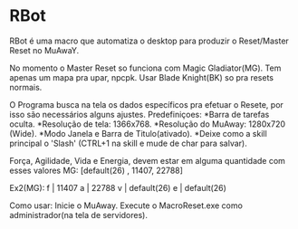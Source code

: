 # RBot
RBot é uma macro que automatiza o desktop para produzir o Reset/Master Reset no MuAwaY.

No momento o Master Reset so funciona com Magic Gladiator(MG).
Tem apenas um mapa pra upar, npcpk.
Usar Blade Knight(BK) so pra resets normais.

O Programa busca na tela os dados específicos pra efetuar o Resete, por isso são necessários alguns ajustes.
Predefiniçoes:
*Barra de tarefas oculta.
*Resolução de tela: 1366x768.
*Resolução do MuAway: 1280x720 (Wide).
*Modo Janela e Barra de Titulo(ativado).
*Deixe como a skill principal o 'Slash' (CTRL+1 na skill e mude de char para salvar).

Força, Agilidade, Vida e Energia, devem estar em alguma quantidade com esses valores
MG: [default(26) , 11407, 22788]

Ex2(MG):
f | 11407
a | 22788
v | default(26)
e | default(26)

Como usar:
Inicie o MuAway.
Execute o MacroReset.exe como administrador(na tela de servidores).
